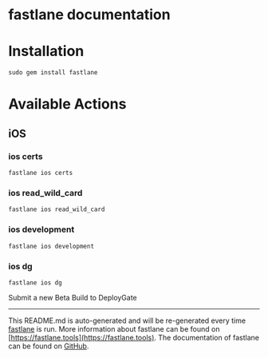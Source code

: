 fastlane documentation
================
# Installation
```
sudo gem install fastlane
```
# Available Actions
## iOS
### ios certs
```
fastlane ios certs
```

### ios read_wild_card
```
fastlane ios read_wild_card
```

### ios development
```
fastlane ios development
```

### ios dg
```
fastlane ios dg
```
Submit a new Beta Build to DeployGate

----

This README.md is auto-generated and will be re-generated every time [fastlane](https://fastlane.tools) is run.
More information about fastlane can be found on [https://fastlane.tools](https://fastlane.tools).
The documentation of fastlane can be found on [GitHub](https://github.com/fastlane/fastlane/tree/master/fastlane).
